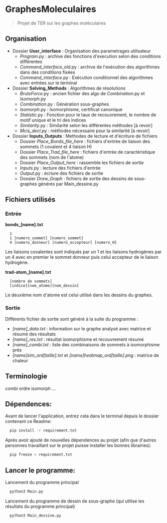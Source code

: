 # GraphesMoleculaires
> Projet de TER sur les graphes moléculaires

## Organisation
* Dossier **User_interface** : Organisation des parametrages utilisateur
  * *Program*.py : archive des fonctions d'execution selon des conditions différentes
  * *Command_interface_old*.py : archive de l'exécution des algorithmes dans des conditions fixées
  * *Command_interface*.py : Exécution conditionnel des algorithmes avec entrées sur le terminal
* Dossier **Solving_Methods** : Algorithmes de résolutions 
  * *BruteForce*.py : ancien fichier des algo de *Combination*.py et *Isomorph*.py
  * *Combination*.py : Génération sous-graphes
  * *Isomorph*.py : Isomorphisme, certificat canonique
  * *Statistic*.py : Fonction pour le taux de recouvrement, le nombre de motif unique et le tri des indices
  * *Similarity*.py : Similarité selon les différentes méthodes [à revoir]
  * *Mcis_decl*.py : méthodes nécessaire pour la similarité [à revoir]
* Dossier **Inputs_Outputs** : Methodes de lecture et d'écriture de fichiers
  * Dossier *Place_Bonds_file_here* : fichiers d'entrée de liaison des sommets (1 covalent et 4 liaison H)
  * Dossier *Place_Trad_file_here* : fichiers d'entrée de caractéristique des sommets (nom de l'atome)
  * Dossier *Place_Output_here* : rassemble les fichiers de sortie
  * *Inputs*.py : lecture des fichiers d'entrée
  * *Output*.py : écriure des fichiers de sortie
  * Dossier *Draw_Graph* : fichiers de sortie des dessins de sous-graphes générés par Main_dessine.py

## Fichiers utilisés
### Entrée
**bonds_[name].txt**
```
  1
  1 [numero_sommet] [numero_sommet]
  4 [numero_donneur] [numero_accepteur] [numero_H]
```
Les liaisons covalentes sont indiqués par un 1 et les liaisons hydrogènes par un 4 avec en premier le sommet donneur puis celui accepteur de le liaison hydrogène.

**trad-atom_[name].txt**
```
  [nombre de sommets]
  [indice][nom_atome][nom_dessin]
```
Le deuxième nom d'atome est celui utilisé dans les dessins du graphes.

### Sortie
Différents fichier de sortie sont généré à la suite du programme :
- *[name]_data.txt* : information sur le graphe analysé avec matrice et résumé des résultats
- *[name]_res.txt* : résultat isomorphisme et recouvrement résumé
- *[name]_combi.txt* : liste des combinaisons de sommets à isomorphisme près
- *[name]_sim_ord_[taille].txt* et *[name]_heatmap_ord_[taille].png* : matrice de chaleur

## Terminologie

combi
ordre
isomorph
...

## Dépendences:
Avant de lancer l'application, entrez cela dans le terminal depuis le dossier contenant ce Readme:
``` bash
  pip install -r requirement.txt
```

Après avoir ajouté de nouvelles dépendences au projet (afin que d'autres personnes travaillant sur le projet puisse installer les bonnes librairies):
``` bash
  pip freeze > requirement.txt
```

## Lancer le programme:
Lancement du programme principal
```bash
  python3 Main.py
```

Lancement du programme de dessin de sous-graphe (qui utilise les résultats du programme principal)
```bash
  python3 Main_dessine.py
```
